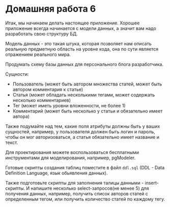 
# Домашняя работа 6

Итак, мы начинаем делать настоящее приложение. 
Хорошее приложение всегда начинается с модели данных, а значит вам надо разработать свою структуру БД.

Модель данных - это такая штука, которая позволяет нам описать реальную предметную область на уровне кода, 
она по сути является отражением реального мира.

Продумать схему базы данных для персонального блога разработчика.

Сущности:
*	Пользователь (может быть автором множества статей, может быть автором комментария к статье)
*	Статья (может обладать несколькими тегами, может содержать несколько комментариев)
*	Тег (может иметь уровни вложенности, не более 1)
*   Комментарий (может быть несколько у статьи и обязательно имеет автора)

Также подумайте над тем, какие поля атрибуты должны быть у ваших сущностей, 
например, у пользователя должен быть логин и пароль, чтобы он мог авторизоваться, 
а статья обязательно имеет название и текст.

Для проектирования можете воспользоваться бесплатными инструментами для моделирования, например, pgModeler.

Готовые скрипты создания таблиц поместите в файл `ddl.sql` (DDL - Data Definition Language, язык обьявления данных).

Также подготовьте скрипты для заполнения талицы данными - insert-скрипты.
И напишите несколько select-запросов(не менее 5) для получения данных, 
например, получить список авторов статей с определенным тегом, или получить количество статей по каждому тегу.